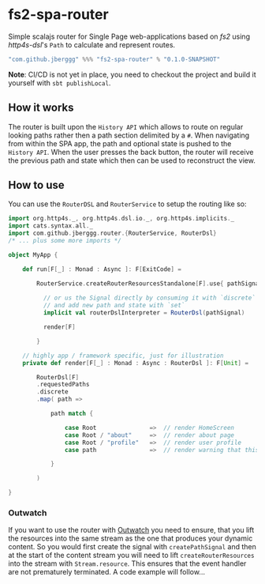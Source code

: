 # fs2-spa-router

Simple scalajs router for Single Page web-applications based on *fs2* using 
*http4s-dsl*'s `Path` to calculate and represent routes.

```scala
"com.github.jberggg" %%% "fs2-spa-router" % "0.1.0-SNAPSHOT"
```

**Note**: CI/CD is not yet in place, you need to checkout the project and build 
it yourself with `sbt publishLocal`.

## How it works

The router is built upon the `History API` which allows to route on regular
looking paths rather then a path section delimited by a `#`. When navigating
from within the SPA app, the path and optional state is pushed to the `History API`.
When the user presses the back button, the router will receive the previous path
and state which then can be used to reconstruct the view.

## How to use

You can use the `RouterDSL` and `RouterService` to setup the routing like so:

```scala
import org.http4s._, org.http4s.dsl.io._, org.http4s.implicits._
import cats.syntax.all._
import com.github.jberggg.router.{RouterService, RouterDsl}
/* ... plus some more imports */

object MyApp {

    def run[F[_] : Monad : Async ]: F[ExitCode] =

        RouterService.createRouterResourcesStandalone[F].use{ pathSignal =>    
                    
          // or us the Signal directly by consuming it with `discrete` 
          // and add new path and state with `set`
          implicit val routerDslInterpreter = RouterDsl(pathSignal)

          render[F]

        }

    // highly app / framework specific, just for illustration
    private def render[F[_] : Monad : Async : RouterDsl ]: F[Unit] =

        RouterDsl[F]
        .requestedPaths
        .discrete
        .map( path =>

            path match {

                case Root               =>  // render HomeScreen
                case Root / "about"     =>  // render about page
                case Root / "profile"   =>  // render user profile
                case path               =>  // render warning that this is a unknown path

            }

        )

}

```

### Outwatch

If you want to use the router with [Outwatch](https://github.com/outwatch/outwatch) you
need to ensure, that you lift the resources into the same stream as the one that produces
your dynamic content. So you would first create the signal with `createPathSignal` and then
at the start of the content stream you will need to lift `createRouterResources` into
the stream with `Stream.resource`. This ensures that the event handler are not prematurely
terminated. A code example will follow...
